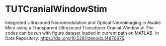 # TUTCranialWindowStim
Integrated Ultrasound Neuromodulation and Optical Neuroimaging in Awake Mice using a Transparent Ultrasound Transducer Cranial Window 
\n
The codes can be run with figure dataset loaded in current path on MATLAB. \n
Data Repository: https://doi.org/10.5281/zenodo.14876675.
